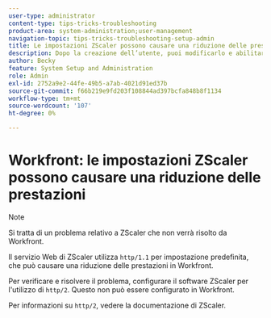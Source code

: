 ```yaml
---
user-type: administrator
content-type: tips-tricks-troubleshooting
product-area: system-administration;user-management
navigation-topic: tips-tricks-troubleshooting-setup-admin
title: Le impostazioni ZScaler possono causare una riduzione delle prestazioni
description: Dopo la creazione dell’utente, puoi modificarlo e abilitare "Only Allow SAML 2.0 Authentication" (Consenti solo autenticazione SAML 2.0) in modo che l’utente e la password siano controllati dal sistema SAML. Se questa opzione è abilitata, l’utente può accedere solo tramite SAML.
author: Becky
feature: System Setup and Administration
role: Admin
exl-id: 2752a9e2-44fe-49b5-a7ab-4021d91ed37b
source-git-commit: f66b219e9fd203f108844ad397bcfa848b8f1134
workflow-type: tm+mt
source-wordcount: '107'
ht-degree: 0%

---
```


# Workfront: le impostazioni ZScaler possono causare una riduzione delle prestazioni

>[!NOTE]
>
>Si tratta di un problema relativo a ZScaler che non verrà risolto da Workfront.

Il servizio Web di ZScaler utilizza `http/1.1` per impostazione predefinita, che può causare una riduzione delle prestazioni in Workfront.

Per verificare e risolvere il problema, configurare il software ZScaler per l&#39;utilizzo di `http/2`. Questo non può essere configurato in Workfront.

Per informazioni su `http/2`, vedere la documentazione di ZScaler.
